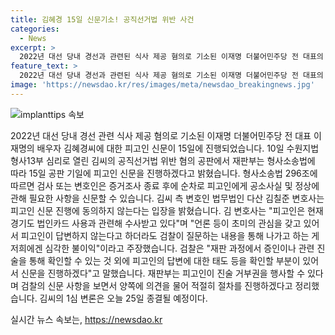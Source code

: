 ```yaml
---
title: 김혜경 15일 신문기소! 공직선거법 위반 사건
categories:
  - News
excerpt: >
  2022년 대선 당내 경선과 관련된 식사 제공 혐의로 기소된 이재명 더불어민주당 전 대표의 배우자 김혜경씨에 대한 피고인 신문이 15일에 진행될 예정이다. 김씨의 변호인은 피고인 신문에 동의하지 않는 입장을 밝혔으며, 해당 신문은 검찰이 피고인의 태도 등을 확인하기 위해 진행할 예정이라고 밝혔다. 김씨의 1심 변론은 오늘 종결될 예정이다.
feature_text: >
  2022년 대선 당내 경선과 관련된 식사 제공 혐의로 기소된 이재명 더불어민주당 전 대표의 배우자 김혜경씨에 대한 피고인 신문이 15일에 진행될 예정이다. 김씨의 변호인은 피고인 신문에 동의하지 않는 입장을 밝혔으며, 해당 신문은 검찰이 피고인의 태도 등을 확인하기 위해 진행할 예정이라고 밝혔다. 김씨의 1심 변론은 오늘 종결될 예정이다.
image: 'https://newsdao.kr/res/images/meta/newsdao_breakingnews.jpg'
---
```


<p><img src="https://newsdao.kr/res/images/meta/newsdao_breakingnews.jpg" alt="implanttips 속보" /></p>

<p data-ke-size="size16">2022년 대선 당내 경선 관련 식사 제공 혐의로 기소된 이재명 더불어민주당 전 대표 이재명의 배우자 김혜경씨에 대한 피고인 신문이 15일에 진행되었습니다. 10일 수원지법 형사13부 심리로 열린 김씨의 공직선거법 위반 혐의 공판에서 재판부는 형사소송법에 따라 15일 공판 기일에 피고인 신문을 진행하겠다고 밝혔습니다. 형사소송법 296조에 따르면 검사 또는 변호인은 증거조사 종료 후에 순차로 피고인에게 공소사실 및 정상에 관해 필요한 사항을 신문할 수 있습니다. 김씨 측 변호인 법무법인 다산 김칠준 변호사는 피고인 신문 진행에 동의하지 않는다는 입장을 밝혔습니다. 김 변호사는 "피고인은 현재 경기도 법인카드 사용과 관련해 수사받고 있다"며 "언론 등이 초미의 관심을 갖고 있어서 피고인이 답변하지 않는다고 하더라도 검찰이 질문하는 내용을 통해 나가고 하는 게 저희에겐 심각한 불이익"이라고 주장했습니다. 검찰은 "재판 과정에서 증인이나 관련 진술을 통해 확인할 수 있는 것 외에 피고인의 답변에 대한 태도 등을 확인할 부분이 있어서 신문을 진행하겠다"고 말했습니다. 재판부는 피고인이 진술 거부권을 행사할 수 있다며 검찰의 신문 사항을 보면서 양쪽에 의견을 물어 적절히 절차를 진행하겠다고 정리했습니다. 김씨의 1심 변론은 오늘 25일 종결될 예정이다.</p>
실시간 뉴스 속보는, <a href="https://newsdao.kr" rel="dofollow">https://newsdao.kr</a>


